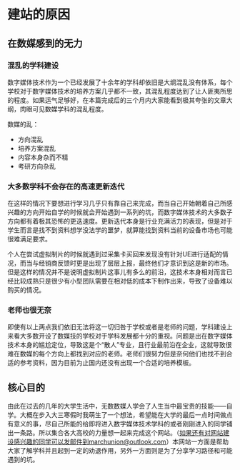 # 建站的原因

## 在数媒感到的无力

### 混乱的学科建设

数字媒体技术作为一个已经发展了十余年的学科却依旧是大纲混乱没有体系，每个学校对于数字媒体技术的培养方案几乎都不一致，其混乱程度达到了让人匪夷所思的程度。如果运气足够好，在本篇完成后的三个月内大家能看到极其夸张的文章大纲，肉眼可见数媒学科的混乱程度。

数媒的乱：

- 方向混乱
- 培养方案混乱
- 内容本身杂而不精
- 考研方向杂乱

### 大多数学科不会存在的高速更新迭代

在这样的情况下要想进行学习几乎只有靠自己来完成，而当自己开始朝着自己所感兴趣的方向开始自学的时候就会开始遇到一系列的坑，而数字媒体技术的大多数子方向都有着极其恐怖的更迭速度。更新迭代本身是行业充满活力的表现，但是对于学生而言是找不到资料想学没法学的噩梦，就算能找到资料当前的设备市场也可能很难满足要求。

个人在尝试虚拟制片的时候就遇到过采集卡买回来发现没有针对UE进行适配的情况，而当与经销商反馈时更是出现了层层上报，最终他们才意识到这是新的市场。但是这样的情况并不是说明虚拟制片这事儿有多么的前沿，这技术本身相对而言已经比较成熟只是很少有小型团队需要在相对低的成本下制作出来，导致了设备难以购买的情况。

### 老师也很无奈

即使有以上两点我们依旧无法将这一切归咎于学校或者是老师的问题，学科建设上来看大多数开设了数媒技的学校对于学科发展都十分的重视。问题是出在数字媒体技术本身的尴尬定位，导致这是个“散人”专业，且行业最前沿在企业，这就导致很难在数媒的每个方向上都找到对应的老师。老师们很努力但是奈何他们也找不到合适的参考资料，因为目前为止国内还没有出现一个合适的培养模板。

## 核心目的

由此在过去的几年的大学生活中，无数数媒人学会了人生当中最宝贵的技能——自学。大概在步入大三寒假时我萌生了一个想法，希望能在大学的最后一点时间做点有意义的事，尽自己所能的给即将进入数字媒体技术学科的或者刚刚进入的同学铺出一条路。所以集合各大高校的力量想一起来完成这个网站。（如果还有对网站建设感兴趣的同学可以发邮件到marchunion@outlook.com）本网站一方面是帮助大家了解学科并且起到一定的劝退作用，另外一方面则是为了分享学习路径和可能遇到的坑。



